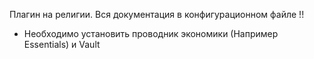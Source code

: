 Плагин на религии. 
Вся документация в конфигурационном файле !!
- Необходимо установить проводник экономики (Например Essentials) и Vault
    
